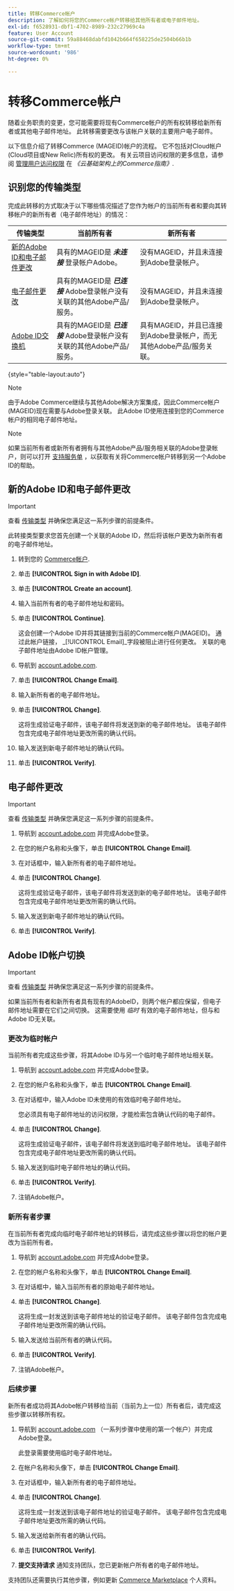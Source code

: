 ```yaml
---
title: 转移Commerce帐户
description: 了解如何将您的Commerce帐户转移给其他所有者或电子邮件地址。
exl-id: f6528931-dbf1-4702-8989-232c27969c4a
feature: User Account
source-git-commit: 59a88468dabfd1042b664f658225de2504b66b1b
workflow-type: tm+mt
source-wordcount: '986'
ht-degree: 0%

---
```


# 转移Commerce帐户

随着业务职责的变更，您可能需要将现有Commerce帐户的所有权转移给新所有者或其他电子邮件地址。 此转移需要更改与该帐户关联的主要用户电子邮件。

以下信息介绍了转移Commerce (MAGEID)帐户的流程。 它不包括对Cloud帐户(Cloud项目或New Relic)所有权的更改。 有关云项目访问权限的更多信息，请参阅 [管理用户访问权限](https://experienceleague.adobe.com/docs/commerce-cloud-service/user-guide/project/user-access.html) 在 _《云基础架构上的Commerce指南》_.

## 识别您的传输类型

完成此转移的方式取决于以下哪些情况描述了您作为帐户的当前所有者和要向其转移帐户的新所有者（电子邮件地址）的情况：

| 传输类型 | 当前所有者 | 新所有者 |
| ------------- | ------------- | --------- |
| [新的Adobe ID和电子邮件更改](#new-adobe-id-and-email-change) | 具有的MAGEID是 **_未连接_** 登录帐户Adobe。 | 没有MAGEID，并且未连接到Adobe登录帐户。 |
| [电子邮件更改](#email-change) | 具有的MAGEID是 **_已连接_** Adobe登录帐户没有关联的其他Adobe产品/服务。 | 没有MAGEID，并且未连接到Adobe登录帐户。 |
| [Adobe ID交换机](#adobe-id-account-switch) | 具有的MAGEID是 **_已连接_** Adobe登录帐户没有关联的其他Adobe产品/服务。 | 具有MAGEID，并且已连接到Adobe登录帐户，而无其他Adobe产品/服务关联。 |

{style="table-layout:auto"}

>[!NOTE]
>
>由于Adobe Commerce继续与其他Adobe解决方案集成，因此Commerce帐户(MAGEID)现在需要与Adobe登录关联。 此Adobe ID使用连接到您的Commerce帐户的相同电子邮件地址。

>[!NOTE]
>
>如果当前所有者或新所有者拥有与其他Adobe产品/服务相关联的Adobe登录帐户，则可以打开 [支持服务单](https://experienceleague.adobe.com/docs/commerce-knowledge-base/kb/help-center-guide/magento-help-center-user-guide.html#submit-ticket) ，以获取有关将Commerce帐户转移到另一个Adobe ID的帮助。

## 新的Adobe ID和电子邮件更改

>[!IMPORTANT]
>
>查看 [传输类型](#identify-your-transfer-type) 并确保您满足这一系列步骤的前提条件。

此转接类型要求您首先创建一个关联的Adobe ID，然后将该帐户更改为新所有者的电子邮件地址。

1. 转到您的 [Commerce帐户](https://account.magento.com/customer/account/login/).

1. 单击 **[!UICONTROL Sign in with Adobe ID]**.

1. 单击 **[!UICONTROL Create an account]**.

1. 输入当前所有者的电子邮件地址和密码。

1. 单击 **[!UICONTROL Continue]**.

   这会创建一个Adobe ID并将其链接到当前的Commerce帐户(MAGEID)。 通过此帐户链接， _[!UICONTROL Email]_字段被阻止进行任何更改。 关联的电子邮件地址由Adobe ID帐户管理。

1. 导航到 [account.adobe.com](https://account.adobe.com/).

1. 单击 **[!UICONTROL Change Email]**.

1. 输入新所有者的电子邮件地址。

1. 单击 **[!UICONTROL Change]**.

   这将生成验证电子邮件，该电子邮件将发送到新的电子邮件地址。 该电子邮件包含完成电子邮件地址更改所需的确认代码。

1. 输入发送到新电子邮件地址的确认代码。

1. 单击 **[!UICONTROL Verify]**.

## 电子邮件更改

>[!IMPORTANT]
>
>查看 [传输类型](#identify-your-transfer-type) 并确保您满足这一系列步骤的前提条件。

1. 导航到 [account.adobe.com](https://account.adobe.com/) 并完成Adobe登录。

1. 在您的帐户名称和头像下，单击 **[!UICONTROL Change Email]**.

1. 在对话框中，输入新所有者的电子邮件地址。

1. 单击 **[!UICONTROL Change]**.

   这将生成验证电子邮件，该电子邮件将发送到新的电子邮件地址。 该电子邮件包含完成电子邮件地址更改所需的确认代码。

1. 输入发送到新电子邮件地址的确认代码。

1. 单击 **[!UICONTROL Verify]**.

## Adobe ID帐户切换

>[!IMPORTANT]
>
>查看 [传输类型](#identify-your-transfer-type) 并确保您满足这一系列步骤的前提条件。

如果当前所有者和新所有者具有现有的AdobeID，则两个帐户都应保留，但电子邮件地址需要在它们之间切换。 这需要使用 _临时_ 有效的电子邮件地址，但与和Adobe ID无关联。

### 更改为临时帐户

当前所有者完成这些步骤，将其Adobe ID与另一个临时电子邮件地址相关联。

1. 导航到 [account.adobe.com](https://account.adobe.com/) 并完成Adobe登录。

1. 在您的帐户名称和头像下，单击 **[!UICONTROL Change Email]**.

1. 在对话框中，输入Adobe ID未使用的有效临时电子邮件地址。

   您必须具有电子邮件地址的访问权限，才能检索包含确认代码的电子邮件。

1. 单击 **[!UICONTROL Change]**.

   这将生成验证电子邮件，该电子邮件将发送到临时电子邮件地址。 该电子邮件包含完成电子邮件地址更改所需的确认代码。

1. 输入发送到临时电子邮件地址的确认代码。

1. 单击 **[!UICONTROL Verify]**.

1. 注销Adobe帐户。

### 新所有者步骤

在当前所有者完成向临时电子邮件地址的转移后，请完成这些步骤以将您的帐户更改为当前所有者。

1. 导航到 [account.adobe.com](https://account.adobe.com/) 并完成Adobe登录。

1. 在您的帐户名称和头像下，单击 **[!UICONTROL Change Email]**.

1. 在对话框中，输入当前所有者的原始电子邮件地址。

1. 单击 **[!UICONTROL Change]**.

   这将生成一封发送到该电子邮件地址的验证电子邮件。 该电子邮件包含完成电子邮件地址更改所需的确认代码。

1. 输入发送给当前所有者的确认代码。

1. 单击 **[!UICONTROL Verify]**.

1. 注销Adobe帐户。

### 后续步骤

新所有者成功将其Adobe帐户转移给当前（当前为上一位）所有者后，请完成这些步骤以转移所有权。

1. 导航到 [account.adobe.com](https://account.adobe.com/) （一系列步骤中使用的第一个帐户）并完成Adobe登录。

   此登录需要使用临时电子邮件地址。

1. 在帐户名称和头像下，单击 **[!UICONTROL Change Email]**.

1. 在对话框中，输入新所有者的电子邮件地址。

1. 单击 **[!UICONTROL Change]**.

   这将生成一封发送到该电子邮件地址的验证电子邮件。 该电子邮件包含完成电子邮件地址更改所需的确认代码。

1. 输入发送给新所有者的确认代码。

1. 单击 **[!UICONTROL Verify]**.

1. **提交支持请求** 通知支持团队，您已更新帐户所有者的电子邮件地址。

支持团队还需要执行其他步骤，例如更新 [Commerce Marketplace](https://commercemarketplace.adobe.com/) 个人资料。
